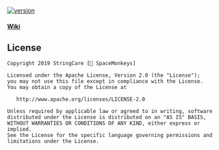 [![version][badge]][link]

#### [Wiki](https://github.com/StringCare/AndroidLibrary/wiki)


License
-------
    Copyright 2019 StringCare [🐒 SpaceMonkeys]

    Licensed under the Apache License, Version 2.0 (the "License");
    you may not use this file except in compliance with the License.
    You may obtain a copy of the License at

       http://www.apache.org/licenses/LICENSE-2.0

    Unless required by applicable law or agreed to in writing, software
    distributed under the License is distributed on an "AS IS" BASIS,
    WITHOUT WARRANTIES OR CONDITIONS OF ANY KIND, either express or implied.
    See the License for the specific language governing permissions and
    limitations under the License.
    
[link]: https://github.com/StringCare/KotlinGradlePlugin
[badge]: https://img.shields.io/bintray/v/efff/maven/StringCareAndroidPlugin.svg

